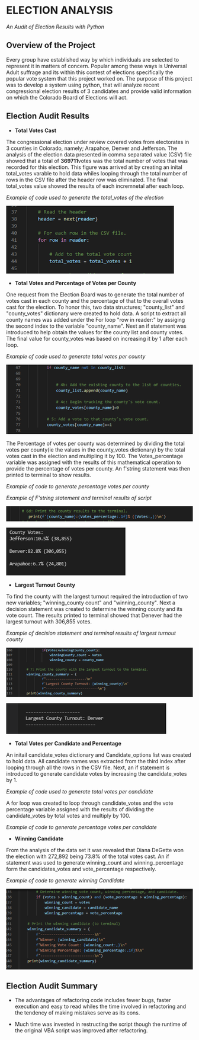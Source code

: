 # ELECTION ANALYSIS 
_An Audit of Election Results with Python_


## Overview of the Project
Every group have established way by which individuals are selected to represent it in matters of concern. Popular among these ways is Universal Adult suffrage and its within this contest of elections specifically the popular vote system that this project worked on.
The purpose of this project was to develop a system using python, that will analyze recent congressional election results of 3 candidates and provide valid information on which the Colorado Board of Elections will act. 

## Election Audit Results

* **Total Votes Cast**

The congressional election under review covered votes from electorates in 3 counties in Colorado, namely; Arapahoe, Denver and Jefferson. 
The analysis of the election data presented in comma separated value (CSV) file showed that a total of **369711**votes was the total number of votes that was recorded for this election.
This figure was arrived at by creating an inital total_votes varable to hold data whiles looping through the total number of rows in the CSV file after the header row was eliminated. The final total_votes value showed the results of each incremnetal after each loop.


_*Example of code used to generate the total_votes of the election*_

![Alt text](https://github.com/emmanuelbrim/Election_Analysis/blob/main/Resources/Total%20Votes.PNG)


* **Total Votes and Percentage of Votes per County**

One request from the Election Board was to generate the total number of votes cast in each county and the percentage of that to the overall votes cast for the election.
To honor this, two data structures; "county_list" and "county_votes" dictionary were created to hold data. 
A script to extract all county names was added under the For loop "row in reader:" by assiging the second index to the variable "county_name".
Next an if statement was introduced to help obtain the values for the county list and county votes.
The final value for county_votes was based on increasing it by 1 after each loop.


_Example of code used to generate total votes per county_

![Alt text](https://github.com/emmanuelbrim/Election_Analysis/blob/main/Resources/Total%20Votes%20per%20county.PNG)



The Percentage of votes per county was determined by dividing the total votes per county(ie the values in the county_votes dictionary) by the total votes cast in the election and multipling it by 100.
The Votes_percentage variable was assigned with the results of this mathematical operation to provide the percentage of votes per county.
An f'string statement was then printed to terminal to show results.

_Example of code to generate percentage votes per county_





_Example of F'string statement and terminal results of script_

![Alt text](https://github.com/emmanuelbrim/Election_Analysis/blob/main/Resources/F%20string%20county%20votes%20and%20percentage.PNG)


![Alt text](https://github.com/emmanuelbrim/Election_Analysis/blob/main/Resources/terminal%20view.PNG)




* **Largest Turnout County**

To find the county with the largest turnout required the introduction of two new variables; "winning_county count" and "winning_county".
Next a decision statement was created to determine the winning county and its vote count.
The results printed to terminal showed that Denever had the largest turnout with 306,855 votes.


_Example of decision statement and terminal results of largest turnout county_

![Alt text](https://github.com/emmanuelbrim/Election_Analysis/blob/main/Resources/largest%20turnout.PNG)


![Alt text](https://github.com/emmanuelbrim/Election_Analysis/blob/main/Resources/wining%20county.PNG)


* **Total Votes per Candidate and Percentage**

An initail candidate_votes dictionary and Candidate_options list was created to hold data.
All candidate names was extracted from the third index after looping through all the rows in the CSV file.
Next, an if statement is introduced to generate candidate votes by increasing the candidate_votes by 1.

_Example of code used to generate total votes per candidate_





A for loop was created to loop through candidate_votes and the vote percentage variable assigned with the results of dividing the candidate_votes by total votes and multiply by 100.


_Example of code to generate percentage votes per candidate_




* **Winning Candidate**

From the analysis of the data set it was revealed that Diana DeGette won the election with 272,892 being 73.8% of the total votes cast.
An if statement was used to generate winning_count and winning_percentage form the candidates_votes and vote_percentage respectively.

_Example of code to generate winning Candidate_

 
![Alt text](https://github.com/emmanuelbrim/Election_Analysis/blob/main/Resources/winning%20candidate.PNG)

## Election Audit Summary
- The advantages of refactoring code includes fewer bugs, faster execution and easy to read whiles the time involved in refactoring and the tendency of making mistakes serve as its cons.

- Much time was invested in restructing the script though the runtime of the original VBA script was improved after refactoring. 



